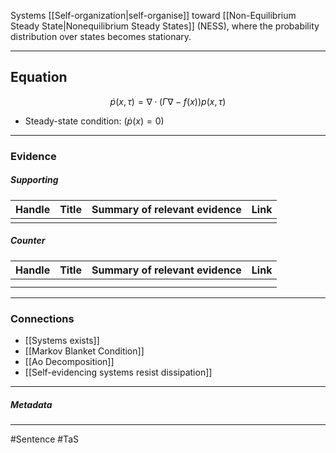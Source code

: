 Systems [[Self-organization|self-organise]] toward [[Non-Equilibrium Steady State|Nonequilibrium Steady States]] (NESS), where the probability distribution over states becomes stationary.

---

## Equation
$$
ṗ(x, τ) = ∇ · (\Gamma \nabla − f(x))p(x, τ)
$$
- Steady-state condition: $(ṗ(x) = 0)$
***
### Evidence
##### Supporting

| Handle | Title | Summary of relevant evidence | Link |
| ------ | ----- | ---------------------------- | ---- |
|        |       |                              |      |
##### Counter
| Handle | Title | Summary of relevant evidence | Link |
| ------ | ----- | ---------------------------- | ---- |
|        |       |                              |      |
|        |       |                              |      |

***
### Connections
- [[Systems exists]]
- [[Markov Blanket Condition]]
- [[Ao Decomposition]]
- [[Self-evidencing systems resist dissipation]]
***
##### Metadata
***
#Sentence
#TaS